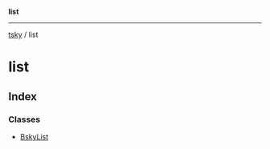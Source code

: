 **list**

***

[tsky](../index.md) / list

# list

## Index

### Classes

- [BskyList](classes/BskyList.md)
